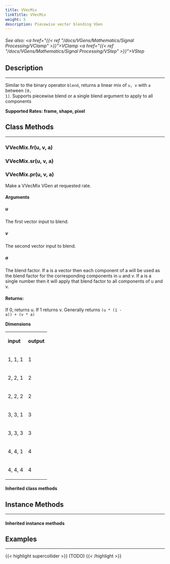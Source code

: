 ```yaml
---
title: VVecMix
linkTitle: VVecMix
weight: 5
description: Piecewise vector blending VGen
---
```

<!-- generated file, please edit the original .schelp file(in the Scintillator repository) and then run schelpToMarkDown.scdscript to regenerate. -->
###### See also: <a href="{{< ref "/docs/VGens/Mathematics/Signal Processing/VClamp" >}}">VClamp</a> <a href="{{< ref "/docs/VGens/Mathematics/Signal Processing/VStep" >}}">VStep</a> 



## Description
---



Similar to the binary operator <code>blend</code>, returns a linear mix of <code>u, v</code> with <code>a</code> between <code>[0, 1]</code>. Supports piecewise blend or a single blend argument to apply to all components



<strong>Supported Rates: frame, shape, pixel</strong>



## Class Methods
---



### VVecMix.fr(u, v, a)



### VVecMix.sr(u, v, a)



### VVecMix.pr(u, v, a)



Make a VVecMix VGen at requested rate.



#### Arguments

##### u



The first vector input to blend.



##### v



The second vector input to blend.



##### a



The blend factor. If a is a vector then each component of a will be used as the blend factor for the corresponding components in u and v. If a is a single number then it will apply that blend factor to all components of u and v.





#### Returns:



If 0, returns u. If 1 returns v. Generally returns <code>(u * (1 - a)) + (v * a)</code>



<strong>Dimensions</strong>


<table>
<tr><td>

<strong>input</strong>

</td><td>

<strong>output</strong>

</td></tr>
<tr><td>

1, 1, 1

</td><td>

1

</td></tr>
<tr><td>

2, 2, 1

</td><td>

2

</td></tr>
<tr><td>

2, 2, 2

</td><td>

2

</td></tr>
<tr><td>

3, 3, 1

</td><td>

3

</td></tr>
<tr><td>

3, 3, 3

</td><td>

3

</td></tr>
<tr><td>

4, 4, 1

</td><td>

4

</td></tr>
<tr><td>

4, 4, 4

</td><td>

4

</td></tr>

</table>


#### Inherited class methods



## Instance Methods
---



#### Inherited instance methods



## Examples
---



{{< highlight supercollider >}}
(TODO)
{{< /highlight >}}

